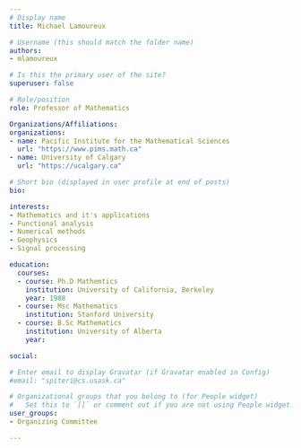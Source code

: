 ```yaml
---
# Display name
title: Michael Lamoureux

# Username (this should match the folder name)
authors:
- mlamoureux

# Is this the primary user of the site?
superuser: false

# Role/position
role: Professor of Mathematics

Organizations/Affiliations:
organizations:
- name: Pacific Institute for the Mathematical Sciences
  url: "https://www.pims.math.ca"
- name: University of Calgary
  url: "https://ucalgary.ca"

# Short bio (displayed in user profile at end of posts)
bio: 

interests:
- Mathematics and it's applications
- Functional analysis
- Numerical methods
- Geophysics
- Signal processing

education:
  courses:
  - course: Ph.D Mathemtics
    institution: University of California, Berkeley
    year: 1988
  - course: Msc Mathematics 
    institution: Stanford University
  - course: B.Sc Mathematics
    institution: University of Alberta
    year:

social:

# Enter email to display Gravatar (if Gravatar enabled in Config)
#email: "spiteri@cs.usask.ca"

# Organizational groups that you belong to (for People widget)
#   Set this to `[]` or comment out if you are not using People widget.
user_groups:
- Organizing Committee

---
```


